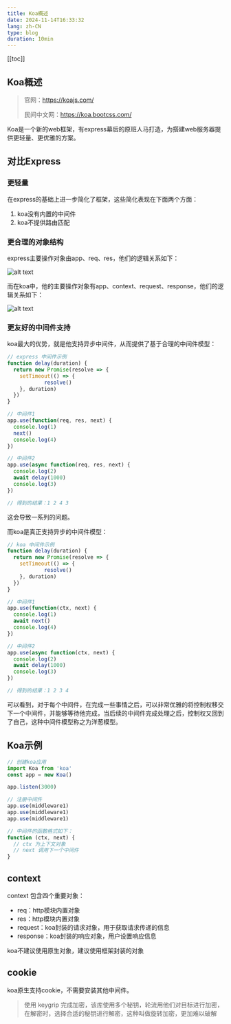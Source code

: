 ```yaml
---
title: Koa概述
date: 2024-11-14T16:33:32
lang: zh-CN
type: blog
duration: 10min
---
```


[[toc]]

## Koa概述

>官网：https://koajs.com/
>
>民间中文网：https://koa.bootcss.com/

Koa是一个新的web框架，有express幕后的原班人马打造，为搭建web服务器提供更轻量、更优雅的方案。

## 对比Express

### 更轻量

在express的基础上进一步简化了框架，这些简化表现在下面两个方面：

1. koa没有内置的中间件
2. koa不提供路由匹配

### 更合理的对象结构

express主要操作对象由app、req、res，他们的逻辑关系如下：

![alt text](./image-2.png)

而在koa中，他的主要操作对象有app、context、request、response，他们的逻辑关系如下：

![alt text](./image-3.png)

### 更友好的中间件支持

koa最大的优势，就是他支持异步中间件，从而提供了基于合理的中间件模型：
```js
// express 中间件示例
function delay(duration) {
  return new Promise(resolve => {
    setTimeout(() => {
            resolve()
    }, duration)
  })
}

// 中间件1
app.use(function(req, res, next) {
  console.log(1)
  next()
  console.log(4)
})

// 中间件2
app.use(async function(req, res, next) {
  console.log(2)
  await delay(1000)
  console.log(3)
})

// 得到的结果：1 2 4 3

```

这会导致一系列的问题。

而koa是真正支持异步的中间件模型：

```js
// koa 中间件示例
function delay(duration) {
  return new Promise(resolve => {
    setTimeout(() => {
            resolve()
    }, duration)
  })
}

// 中间件1
app.use(function(ctx, next) {
  console.log(1)
  await next()
  console.log(4)
})

// 中间件2
app.use(async function(ctx, next) {
  console.log(2)
  await delay(1000)
  console.log(3)
})

// 得到的结果：1 2 3 4
```

可以看到，对于每个中间件，在完成一些事情之后，可以非常优雅的将控制权移交下一个中间件，并能够等待他完成，当后续的中间件完成处理之后，控制权又回到了自己，这种中间件模型称之为洋葱模型。

## Koa示例

```js
// 创建koa应用
import Koa from 'koa'
const app = new Koa()

app.listen(3000)

// 注册中间件
app.use(middleware1)
app.use(middleware1)
app.use(middleware1)

// 中间件的函数格式如下：
function (ctx, next) {
  // ctx 为上下文对象
  // next 调用下一个中间件
}
```
## context

context 包含四个重要对象：

 - req：http模块内置对象
 - res：http模块内置对象
 - request：koa封装的请求对象，用于获取请求传递的信息
 - response：koa封装的响应对象，用户设置响应信息

koa不建议使用原生对象，建议使用框架封装的对象

## cookie

koa原生支持cookie，不需要安装其他中间件。

> 使用 keygrip 完成加密，该库使用多个秘钥，轮流用他们对目标进行加密，在解密时，选择合适的秘钥进行解密，这种叫做旋转加密，更加难以破解